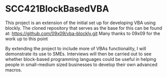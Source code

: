 # SCC421BlockBasedVBA

This project is an extension of the initial set up for developing VBA using blockly.
The cloned repository that serves as the base for this can be found at: https://github.com/09x09/vba-blockly.git Many thanks to 09x09 for the work up to this point

By extending the project to include more of VBAs functionality, I will demonstrate its use to SMEs. Interviews will then be carried out to see whether block-based programming languages could be useful in helping people in small-medium sized businesses to develop their own advanced macros.
